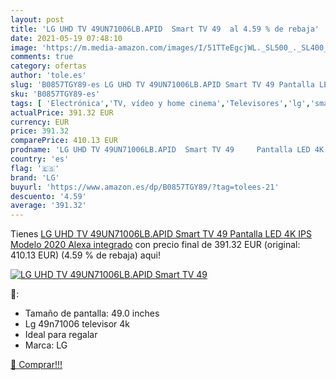 ```yaml
---
layout: post
title: 'LG UHD TV 49UN71006LB.APID  Smart TV 49  al 4.59 % de rebaja'
date: 2021-05-19 07:48:10
image: 'https://m.media-amazon.com/images/I/51TTeEgcjWL._SL500_._SL400_.jpg'
comments: true
category: ofertas
author: 'tole.es'
slug: 'B0857TGY89-es LG UHD TV 49UN71006LB.APID Smart TV 49 Pantalla LED 4K IPS...'
sku: 'B0857TGY89-es'
tags: [ 'Electrónica','TV, vídeo y home cinema','Televisores','lg','smart','tv', ]
actualPrice: 391.32 EUR
currency: EUR
price: 391.32
comparePrice: 410.13 EUR
prodname: 'LG UHD TV 49UN71006LB.APID  Smart TV 49     Pantalla LED 4K IPS  Modelo 2020  Alexa integrado'
country: 'es'
flag: '🇪🇸'
brand: 'LG'
buyurl: 'https://www.amazon.es/dp/B0857TGY89/?tag=tolees-21'
descuento: '4.59'
average: '391.32'
---
```


Tienes [LG UHD TV 49UN71006LB.APID  Smart TV 49     Pantalla LED 4K IPS  Modelo 2020  Alexa integrado](https://www.amazon.es/dp/B0857TGY89/?tag=tolees-21) con precio final de  391.32 EUR (original: 410.13 EUR) (4.59 %  de rebaja) aqui!

[![LG UHD TV 49UN71006LB.APID  Smart TV 49 ](https://m.media-amazon.com/images/I/51TTeEgcjWL._SL500_._SL400_.jpg)](https://www.amazon.es/dp/B0857TGY89/?tag=tolees-21)

🔎:

- Tamaño de pantalla: 49.0 inches
- Lg 49n71006 televisor 4k
- Ideal para regalar
- Marca: LG

[🛒 Comprar!!!](https://www.amazon.es/dp/B0857TGY89/?tag=tolees-21)
